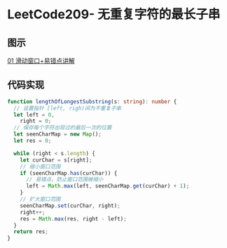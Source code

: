# LeetCode209- 无重复字符的最长子串

## 图示

[01 滑动窗口+易错点讲解](https://leetcode-cn.com/problems/longest-substring-without-repeating-characters/solution/javasi-lu-xiang-jie-xiao-bai-jiu-xing-by-wfbf/)

## 代码实现

```ts
function lengthOfLongestSubstring(s: string): number {
  // 设置指针 [left, righ)间为不重复子串
  let left = 0,
    right = 0;
  // 保存每个字符出现过的最后一次的位置
  let seenCharMap = new Map();
  let res = 0;

  while (right < s.length) {
    let curChar = s[right];
    // 缩小窗口范围
    if (seenCharMap.has(curChar)) {
      // 易错点，防止窗口范围被缩小
      left = Math.max(left, seenCharMap.get(curChar) + 1);
    }
    // 扩大窗口范围
    seenCharMap.set(curChar, right);
    right++;
    res = Math.max(res, right - left);
  }
  return res;
}
```

